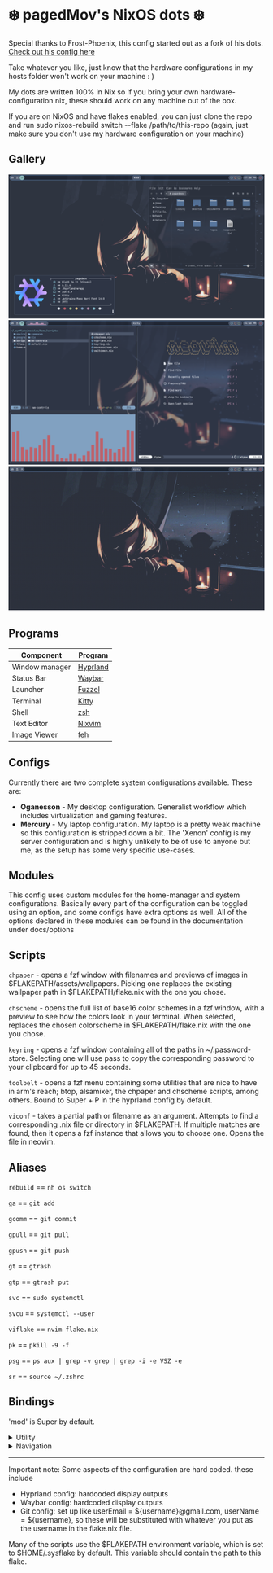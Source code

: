 # ❄️ pagedMov's NixOS dots ❄️

Special thanks to Frost-Phoenix, this config started out as a fork of his dots. [Check out his
config here](https://github.com/Frost-Phoenix/nixos-config/tree/catppuccin)

Take whatever you like, just know that the hardware configurations in my hosts folder won't work on your machine : )

My dots are written 100% in Nix so if you bring your own hardware-configuration.nix, these should work on any machine out of the box.

If you are on NixOS and have flakes enabled, you can just clone the repo and run sudo nixos-rebuild switch --flake /path/to/this-repo (again, just make sure you don't use my hardware configuration on your machine)

## Gallery

![desktop-neofetch](./assets/screens/desktop-neofetch.png)
![busy-desktop](./assets/screens/desktop-busy.png)
![toolbelt](./assets/screens/toolbelt_hq.gif)

## Programs

| Component      | Program                                           |
|----------------|---------------------------------------------------|
| Window manager | [Hyprland](https://github.com/hyprwm/Hyprland)    |
| Status Bar     | [Waybar](https://github.com/Alexays/Waybar)       |
| Launcher       | [Fuzzel](https://codeberg.org/dnkl/fuzzel)        |
| Terminal       | [Kitty](https://github.com/kovidgoyal/kitty)      |
| Shell          | [zsh](https://zsh.sourceforge.io/)                |
| Text Editor    | [Nixvim](https://github.com/nix-community/nixvim) |
| Image Viewer   | [feh](https://github.com/derf/feh)                |

## Configs

Currently there are two complete system configurations available. These are:

* **Oganesson** - My desktop configuration. Generalist workflow which includes virtualization and gaming features.
* **Mercury** - My laptop configuration. My laptop is a pretty weak machine so this configuration is stripped down a bit.
The 'Xenon' config is my server configuration and is highly unlikely to be of use to anyone but me, as the setup has some very specific use-cases.

## Modules

This config uses custom modules for the home-manager and system configurations. Basically every part of the configuration can be toggled using an option, and some configs have extra options as well.
All of the options declared in these modules can be found in the documentation under docs/options

## Scripts

```chpaper``` - opens a fzf window with filenames and previews of images in $FLAKEPATH/assets/wallpapers. Picking one replaces the existing wallpaper path in $FLAKEPATH/flake.nix with the one you chose.

```chscheme``` - opens the full list of base16 color schemes in a fzf window, with a preview to see how the colors look in your terminal. When selected, replaces the chosen colorscheme in $FLAKEPATH/flake.nix with the one you chose.

```keyring``` - opens a fzf window containing all of the paths in ~/.password-store. Selecting one will use pass to copy the corresponding password to your clipboard for up to 45 seconds.

```toolbelt``` - opens a fzf menu containing some utilities that are nice to have in arm's reach; btop, alsamixer, the chpaper and chscheme scripts, among others. Bound to Super + P in the hyprland config by default.

```viconf``` - takes a partial path or filename as an argument. Attempts to find a corresponding .nix file or directory in $FLAKEPATH. If multiple matches are found, then it opens a fzf instance that allows you to choose one. Opens the file in neovim.

## Aliases

```rebuild``` == ```nh os switch```

```ga``` == ```git add```

```gcomm``` == ```git commit```

```gpull``` == ```git pull```

```gpush``` == ```git push```

```gt``` == ```gtrash```

```gtp``` == ```gtrash put```

```svc``` == ```sudo systemctl```

```svcu``` == ```systemctl --user```

```viflake``` == ```nvim flake.nix```

```pk``` == ```pkill -9 -f```

```psg``` == ```ps aux | grep -v grep | grep -i -e VSZ -e```

```sr``` == ```source ~/.zshrc```

## Bindings

'mod' is Super by default.
<details>
    <summary>Utility</summary>
    ```mod + printscreen``` = grimblast copy area

    ```mod + t``` = open swaync-client

    ```mod + a``` = open firefox

    ```mod + q``` = open kitty

    ```mod + c``` = kill active window

    ```mod + e``` = open nemo (file browser)

    ```mod + p``` = open toolbelt script window

    ```mod + m``` = open fuzzel (application launcher)

    ```mod + r``` = open neovide (neovim GUI)

</details>
<details>
    <summary>Navigation</summary>
    ```super + b``` = change split direction

    ```super + f``` = float/unfloat window

    ```super + g``` = fullscreen

    ```super + h``` = move focus left

    ```super + l``` = move focus right

    ```super + k``` = move focus up

    ```super + j``` = move focus down

    ```super + d``` = switch focus to other monitor

    ```super + 1``` = go to workspace 1

    ```super + 2``` = go to workspace 2

    ```super + 3``` = go to workspace 3

    ```super + 4``` = go to workspace 4

    ```super + 5``` = go to workspace 5

    ```super + 6``` = go to workspace 6

    ```super + shift + 1``` = move active window to workspace 1

    ```super + shift + 2``` = move active window to workspace 2

    ```super + shift + 3``` = move active window to workspace 3

    ```super + shift + 4``` = move active window to workspace 4

    ```super + shift + 5``` = move active window to workspace 5

    ```super + shift + 6``` = move active window to workspace 6

    ```super + s``` = toggle scrachpad

    ```super + shift + s``` = move active window to scratchpad

</details>

---

Important note: Some aspects of the configuration are hard coded. these include
* Hyprland config: hardcoded display outputs
* Waybar config: hardcoded display outputs
* Git config: set up like userEmail = ${username}@gmail.com, userName = ${username}, so these will be substituted with whatever you put as the username in the flake.nix file.

Many of the scripts use the $FLAKEPATH environment variable, which is set to $HOME/.sysflake by default. This variable should contain the path to this flake.
